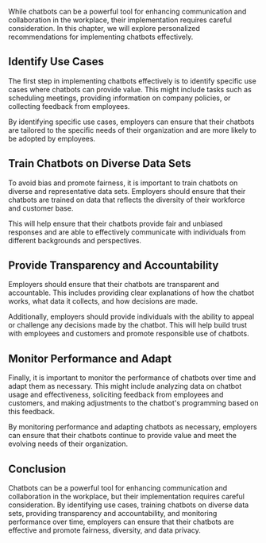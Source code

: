 

While chatbots can be a powerful tool for enhancing communication and collaboration in the workplace, their implementation requires careful consideration. In this chapter, we will explore personalized recommendations for implementing chatbots effectively.

Identify Use Cases
------------------

The first step in implementing chatbots effectively is to identify specific use cases where chatbots can provide value. This might include tasks such as scheduling meetings, providing information on company policies, or collecting feedback from employees.

By identifying specific use cases, employers can ensure that their chatbots are tailored to the specific needs of their organization and are more likely to be adopted by employees.

Train Chatbots on Diverse Data Sets
-----------------------------------

To avoid bias and promote fairness, it is important to train chatbots on diverse and representative data sets. Employers should ensure that their chatbots are trained on data that reflects the diversity of their workforce and customer base.

This will help ensure that their chatbots provide fair and unbiased responses and are able to effectively communicate with individuals from different backgrounds and perspectives.

Provide Transparency and Accountability
---------------------------------------

Employers should ensure that their chatbots are transparent and accountable. This includes providing clear explanations of how the chatbot works, what data it collects, and how decisions are made.

Additionally, employers should provide individuals with the ability to appeal or challenge any decisions made by the chatbot. This will help build trust with employees and customers and promote responsible use of chatbots.

Monitor Performance and Adapt
-----------------------------

Finally, it is important to monitor the performance of chatbots over time and adapt them as necessary. This might include analyzing data on chatbot usage and effectiveness, soliciting feedback from employees and customers, and making adjustments to the chatbot's programming based on this feedback.

By monitoring performance and adapting chatbots as necessary, employers can ensure that their chatbots continue to provide value and meet the evolving needs of their organization.

Conclusion
----------

Chatbots can be a powerful tool for enhancing communication and collaboration in the workplace, but their implementation requires careful consideration. By identifying use cases, training chatbots on diverse data sets, providing transparency and accountability, and monitoring performance over time, employers can ensure that their chatbots are effective and promote fairness, diversity, and data privacy.
